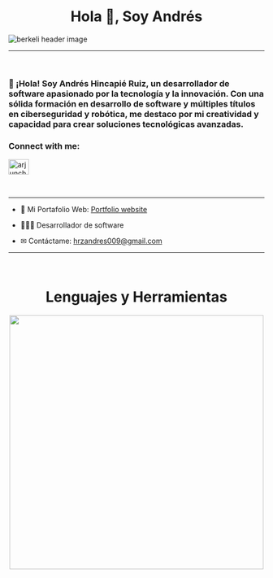 <h1 align="center">Hola 👋, Soy Andrés</h1>

<img src="Estudio de Fotografía Portada de Facebook.png" align="center" alt="berkeli header image">

-------------------
&emsp;
<h3 align="left">👋 ¡Hola! Soy Andrés Hincapié Ruiz, un desarrollador de software apasionado por la tecnología y la innovación. Con una sólida formación en desarrollo de software y múltiples títulos en ciberseguridad y robótica, me destaco por mi creatividad y capacidad para crear soluciones tecnológicas avanzadas.</h3>
<h3 align="left">Connect with me:</h3>
<p align="left">

<a href="https://www.youtube.com/c/arjunchaudhary27" target="blank"><img align="center" src="https://raw.githubusercontent.com/rahuldkjain/github-profile-readme-generator/master/src/images/icons/Social/youtube.svg" alt="arjunchaudhary27" height="30" width="40" /></a>

&emsp;

-------------------

- 🔭 Mi Portafolio Web: [Portfolio website]()

- 👨🏼‍💻 Desarrollador de software

- ✉ Contáctame: hrzandres009@gmail.com

---
&emsp;
<h1 align="center">Lenguajes y Herramientas</h1>
<p align="center">
<img width="500px"  src="https://skillicons.dev/icons?i=py,java,js,html,css,react,nodejs,express,django,md,solidity,postgres,mongo,git,vscode,docker,aws,postman,supabase,linux&perline=10"  />
</p>
<br />
